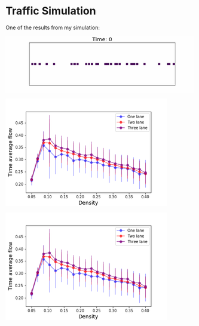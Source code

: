 # Traffic Simulation
One of the results from my simulation: 

![](Results/One_lane.gif)

![](Results/one_two_three_lane_compare.png)

<img align="center" src="Results/one_two_three_lane_compare.png">
